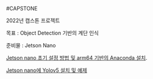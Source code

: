 #CAPSTONE

2022년 캡스톤 프로젝트 

목표 : Object Detection 기반의 계단 인식  

준비물 : Jetson Nano 

[Jetson nano 초기 설정 방법 및 arm64 기반의 Anaconda 설치](https://github.com/ahn1938549/CAPSTONE/blob/main/Jetson%20Nano_setting.md).

[Jetson nano에 Yolov5 설치 및 예제](https://github.com/ahn1938549/CAPSTONE/blob/main/yolov5_setup.md)






















